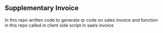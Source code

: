 ## Supplementary Invoice
In this repo written code to generate qr code on sales invoice and function in this repo called in client side script in saels invoice
